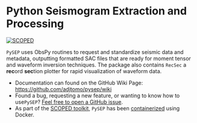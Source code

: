 Python Seismogram Extraction and Processing
===========================================

[![SCOPED](https://img.shields.io/endpoint?url=https://runkit.io/wangyinz/scoped/branches/master/pysep)](https://github.com/SeisSCOPED/container/pkgs/container/pysep)

`PySEP` uses ObsPy routines to request and standardize seismic data and metadata, outputting formatted SAC files that are ready for moment tensor and waveform inversion techniques. The package also contains `RecSec` a **rec**ord **sec**tion plotter for rapid visualization of
waveform data.

- Documentation can found on the GitHub Wiki Page: https://github.com/adjtomo/pysep/wiki 
- Found a bug, requesting a new feature, or wanting to know how to use`PySEP`? [Feel free to open a GitHub issue](https://github.com/adjtomo/pysep/issues).
- As part of the [SCOPED toolkit](https://github.com/SeisSCOPED), `PySEP` has been 
[containerized](https://github.com/SeisSCOPED/pysep/pkgs/container/pysep) 
using Docker.

